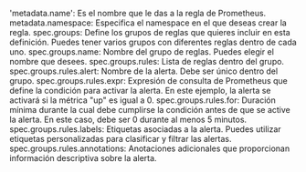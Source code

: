 'metadata.name': Es el nombre que le das a la regla de Prometheus.
metadata.namespace: Especifica el namespace en el que deseas crear la regla.
spec.groups: Define los grupos de reglas que quieres incluir en esta definición. Puedes tener varios grupos con diferentes reglas dentro de cada uno.
spec.groups.name: Nombre del grupo de reglas. Puedes elegir el nombre que desees.
spec.groups.rules: Lista de reglas dentro del grupo.
spec.groups.rules.alert: Nombre de la alerta. Debe ser único dentro del grupo.
spec.groups.rules.expr: Expresión de consulta de Prometheus que define la condición para activar la alerta. En este ejemplo, la alerta se activará si la métrica "up" es igual a 0.
spec.groups.rules.for: Duración mínima durante la cual debe cumplirse la condición antes de que se active la alerta. En este caso, debe ser 0 durante al menos 5 minutos.
spec.groups.rules.labels: Etiquetas asociadas a la alerta. Puedes utilizar etiquetas personalizadas para clasificar y filtrar las alertas.
spec.groups.rules.annotations: Anotaciones adicionales que proporcionan información descriptiva sobre la alerta.